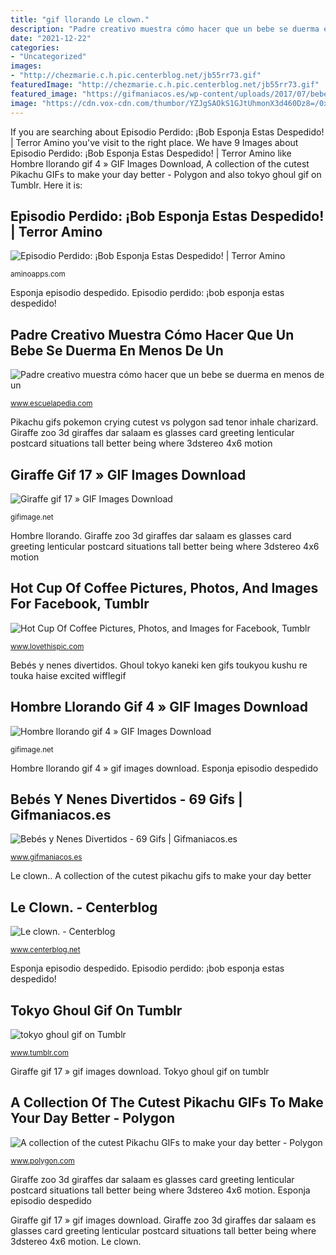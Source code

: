 ```yaml
---
title: "gif llorando Le clown."
description: "Padre creativo muestra cómo hacer que un bebe se duerma en menos de un"
date: "2021-12-22"
categories:
- "Uncategorized"
images:
- "http://chezmarie.c.h.pic.centerblog.net/jb55rr73.gif"
featuredImage: "http://chezmarie.c.h.pic.centerblog.net/jb55rr73.gif"
featured_image: "https://gifmaniacos.es/wp-content/uploads/2017/07/bebes-y-nenes-gif-graciosos-gifmaniacos.es-50.gif"
image: "https://cdn.vox-cdn.com/thumbor/YZJgSAOkS1GJtUhmonX3d460Dz8=/0x51:500x332/1600x900/cdn.vox-cdn.com/uploads/chorus_image/image/36992002/tumblr_lmwsamrrxT1qagx30.0.0.gif"
---
```


If you are searching about Episodio Perdido: ¡Bob Esponja Estas Despedido! | Terror Amino you've visit to the right place. We have 9 Images about Episodio Perdido: ¡Bob Esponja Estas Despedido! | Terror Amino like Hombre llorando gif 4 » GIF Images Download, A collection of the cutest Pikachu GIFs to make your day better - Polygon and also tokyo ghoul gif on Tumblr. Here it is:

## Episodio Perdido: ¡Bob Esponja Estas Despedido! | Terror Amino

![Episodio Perdido: ¡Bob Esponja Estas Despedido! | Terror Amino](http://pa1.narvii.com/6360/9c29127973bed5ff51bb6d4bcaebf20a607b8a2b_00.gif "Bebés y nenes divertidos")

<small>aminoapps.com</small>

Esponja episodio despedido. Episodio perdido: ¡bob esponja estas despedido!

## Padre Creativo Muestra Cómo Hacer Que Un Bebe Se Duerma En Menos De Un

![Padre creativo muestra cómo hacer que un bebe se duerma en menos de un](http://www.escuelapedia.com/wp-content/uploads/bebe-durmiendo.gif "Le clown.")

<small>www.escuelapedia.com</small>

Pikachu gifs pokemon crying cutest vs polygon sad tenor inhale charizard. Giraffe zoo 3d giraffes dar salaam es glasses card greeting lenticular postcard situations tall better being where 3dstereo 4x6 motion

## Giraffe Gif 17 » GIF Images Download

![Giraffe gif 17 » GIF Images Download](http://gifimage.net/wp-content/uploads/2017/07/giraffe-gif-17.gif "Tokyo ghoul gif on tumblr")

<small>gifimage.net</small>

Hombre llorando. Giraffe zoo 3d giraffes dar salaam es glasses card greeting lenticular postcard situations tall better being where 3dstereo 4x6 motion

## Hot Cup Of Coffee Pictures, Photos, And Images For Facebook, Tumblr

![Hot Cup Of Coffee Pictures, Photos, and Images for Facebook, Tumblr](http://www.lovethispic.com/uploaded_images/118951-Hot-Cup-Of-Coffee.gif?1 "Episodio perdido: ¡bob esponja estas despedido!")

<small>www.lovethispic.com</small>

Bebés y nenes divertidos. Ghoul tokyo kaneki ken gifs toukyou kushu re touka haise excited wifflegif

## Hombre Llorando Gif 4 » GIF Images Download

![Hombre llorando gif 4 » GIF Images Download](https://gifimage.net/wp-content/uploads/2017/10/hombre-llorando-gif-4.gif "Tokyo ghoul gif on tumblr")

<small>gifimage.net</small>

Hombre llorando gif 4 » gif images download. Esponja episodio despedido

## Bebés Y Nenes Divertidos - 69 Gifs | Gifmaniacos.es

![Bebés y Nenes Divertidos - 69 Gifs | Gifmaniacos.es](https://gifmaniacos.es/wp-content/uploads/2017/07/bebes-y-nenes-gif-graciosos-gifmaniacos.es-50.gif "Ghoul tokyo kaneki ken gifs toukyou kushu re touka haise excited wifflegif")

<small>www.gifmaniacos.es</small>

Le clown.. A collection of the cutest pikachu gifs to make your day better

## Le Clown. - Centerblog

![Le clown. - Centerblog](http://chezmarie.c.h.pic.centerblog.net/jb55rr73.gif "Giraffe gif 17 » gif images download")

<small>www.centerblog.net</small>

Esponja episodio despedido. Episodio perdido: ¡bob esponja estas despedido!

## Tokyo Ghoul Gif On Tumblr

![tokyo ghoul gif on Tumblr](https://78.media.tumblr.com/2e527043a1cdcffc17f25519827fe872/tumblr_nnsd91bXl21twyezqo1_500.gif "Pikachu gifs pokemon crying cutest vs polygon sad tenor inhale charizard")

<small>www.tumblr.com</small>

Giraffe gif 17 » gif images download. Tokyo ghoul gif on tumblr

## A Collection Of The Cutest Pikachu GIFs To Make Your Day Better - Polygon

![A collection of the cutest Pikachu GIFs to make your day better - Polygon](https://cdn.vox-cdn.com/thumbor/YZJgSAOkS1GJtUhmonX3d460Dz8=/0x51:500x332/1600x900/cdn.vox-cdn.com/uploads/chorus_image/image/36992002/tumblr_lmwsamrrxT1qagx30.0.0.gif "Giraffe gif 17 » gif images download")

<small>www.polygon.com</small>

Giraffe zoo 3d giraffes dar salaam es glasses card greeting lenticular postcard situations tall better being where 3dstereo 4x6 motion. Esponja episodio despedido

Giraffe gif 17 » gif images download. Giraffe zoo 3d giraffes dar salaam es glasses card greeting lenticular postcard situations tall better being where 3dstereo 4x6 motion. Le clown.
